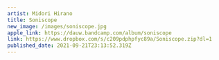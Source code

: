 ```yaml
---
artist: Midori Hirano
title: Soniscope
new_image: /images/soniscope.jpg
apple_link: https://dauw.bandcamp.com/album/soniscope
link: https://www.dropbox.com/s/c209pdphpfyc89a/Soniscope.zip?dl=1
published_date: 2021-09-21T23:13:52.319Z
---
```

